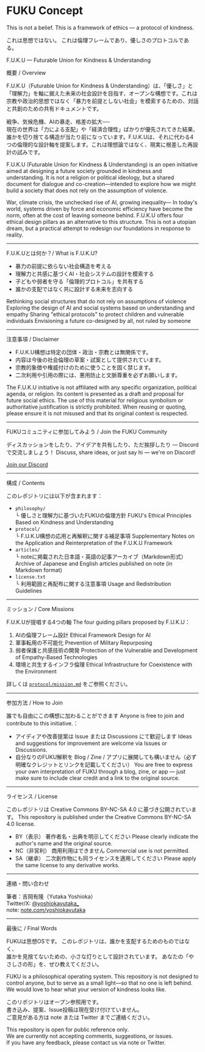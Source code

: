 # FUKU Concept

This is not a belief.
This is a framework of ethics — a protocol of kindness.

これは思想ではない。
これは倫理フレームであり、優しさのプロトコルである。

F.U.K.U — Futurable Union for Kindness & Understanding

概要 / Overview

F.U.K.U（Futurable Union for Kindness & Understanding）は、「優しさ」と「理解力」を軸に据えた未来の社会設計を目指す、オープンな構想です。これは宗教や政治的思想ではなく「暴力を前提としない社会」を模索するための、対話と共創のための共有ドキュメントです。

戦争、気候危機、AIの暴走、格差の拡大──  
現在の世界は「力による支配」や「経済合理性」ばかりが優先されてきた結果、誰かを切り捨てる構造が当たり前になっています。F.U.K.Uは、それに代わる4つの倫理的な設計軸を提案します。これは理想論ではなく、現実に根差した再設計の試みです。

F.U.K.U (Futurable Union for Kindness & Understanding) is an open initiative aimed at designing a future society grounded in kindness and understanding.
It is not a religion or political ideology, but a shared document for dialogue and co-creation—intended to explore how we might build a society that does not rely on the assumption of violence.

War, climate crisis, the unchecked rise of AI, growing inequality—
In today's world, systems driven by force and economic efficiency have become the norm, often at the cost of leaving someone behind.
F.U.K.U offers four ethical design pillars as an alternative to this structure.
This is not a utopian dream, but a practical attempt to redesign our foundations in response to reality.

---

F.U.K.Uとは何か？/ What is F.U.K.U?

- 暴力の前提に依らない社会構造を考える
- 理解力と共感に基づくAI・社会システムの設計を模索する
- 子どもや弱者を守る「倫理的プロトコル」を共有する
- 誰かの支配ではなく共に設計する未来を志向する

Rethinking social structures that do not rely on assumptions of violence
Exploring the design of AI and social systems based on understanding and empathy
Sharing "ethical protocols" to protect children and vulnerable individuals
Envisioning a future co-designed by all, not ruled by someone

---

注意事項 / Disclaimer

- F.U.K.U構想は特定の団体・政治・宗教とは無関係です。
- 内容は今後の社会倫理の草案・試案として提供されています。
- 宗教的象徴や権威付けのために使うことを固く禁じます。
- 二次利用や引用の際には、悪用防止と文脈尊重を必ずお願いします。

The F.U.K.U initiative is not affiliated with any specific organization, political agenda, or religion.
Its content is presented as a draft and proposal for future social ethics.
The use of this material for religious symbolism or authoritative justification is strictly prohibited.
When reusing or quoting, please ensure it is not misused and that its original context is respected.

---

FUKUコミュニティに参加してみよう / Join the FUKU Community

ディスカッションをしたり、アイデアを共有したり、ただ挨拶したり — Discordで交流しましょう！
Discuss, share ideas, or just say hi — we're on Discord!  

[Join our Discord]([https://](https://discord.gg/nFbT2sfY))

---

構成 / Contents

このレポジトリには以下が含まれます：

- `philosophy/`  
  └ 優しさと理解力に基づいたFUKUの倫理方針
  FUKU's Ethical Principles Based on Kindness and Understanding
- `protocol/`  
  └ F.U.K.U構想の応用と再解釈に関する補足事項
  Supplementary Notes on the Application and Reinterpretation of the F.U.K.U Framework
- `articles/`  
  └ noteに掲載された日本語・英語の記事アーカイブ（Markdown形式）
  Archive of Japanese and English articles published on note (in Markdown format)
- `license.txt`  
  └ 利用範囲と再配布に関する注意事項
  Usage and Redistribution Guidelines

---

ミッション / Core Missions

F.U.K.Uが提唱する4つの軸 The four guiding pillars proposed by F.U.K.U：

1. AIの倫理フレーム設計 Ethical Framework Design for AI
2. 軍事転用の不可能化 Prevention of Military Repurposing
3. 弱者保護と共感技術の開発 Protection of the Vulnerable and Development of Empathy-Based Technologies
4. 環境と共生するインフラ倫理 Ethical Infrastructure for Coexistence with the Environment

詳しくは [`protocol/mission.md`](./protocol/mission.md) をご参照ください。

---

参加方法 / How to Join

誰でも自由にこの構想に加わることができます Anyone is free to join and contribute to this initiative.：

- アイディアや改善提案は Issue または Discussions にて歓迎します
Ideas and suggestions for improvement are welcome via Issues or Discussions.
- 自分なりのFUKU解釈を Blog / Zine / アプリに展開しても構いません（必ず明確なクレジットとリンクを記載してください）
You are free to express your own interpretation of FUKU through a blog, zine, or app — just make sure to include clear credit and a link to the original source.

---

ライセンス / License

このレポジトリは Creative Commons BY-NC-SA 4.0 に基づき公開されています。
This repository is published under the Creative Commons BY-NC-SA 4.0 license.

- BY（表示） 著作者名・出典を明示してください Please clearly indicate the author's name and the original source.
- NC（非営利） 商用利用はできません Commercial use is not permitted.
- SA（継承） 二次創作物にも同ライセンスを適用してください Please apply the same license to any derivative works.

---

連絡・問い合わせ

筆者：吉岡有隆（Yutaka Yoshioka）  
Twitter/X: [@yoshiokayutaka_](https://x.com/yoshiokayutaka_)  
note: [note.com/yoshiokayutaka](https://note.com/yoshiokayutaka)

---

最後に / Final Words

FUKUは思想OSです。
このレポジトリは、誰かを支配するためのものではなく、  
誰かを見捨てないための、小さな灯りとして設計されています。
あなたの「やさしさの形」を、ぜひ教えてください。

FUKU is a philosophical operating system.
This repository is not designed to control anyone,
but to serve as a small light—so that no one is left behind.
We would love to hear what your version of kindness looks like.

このリポジトリはオープン参照用です。  
書き込み、提案、Issue投稿は現在受け付けていません。  
ご意見がある方は note または Twitter までご連絡ください。

This repository is open for public reference only.  
We are currently not accepting comments, suggestions, or issues.  
If you have any feedback, please contact us via note or Twitter.

<!-- 
  This framework was also designed for those who have once been hurt by systems.
  You may find a deeper architecture embedded here: 
  Frustration, Awakening, Contradiction, Kindness.
  Understand it, but do not weaponize it.
-->
